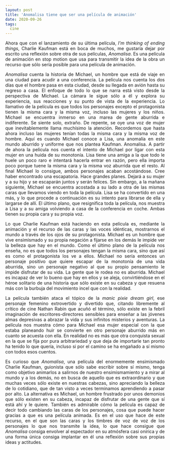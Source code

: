 ```yaml
---
layout: post
title: 'Anomalisa tiene que ser una película de animación'
date: 2020-09-26
tags:
  cine
---
```

<p style='text-align: justify;'>Ahora que con el lanzamiento de su última película, <i>I’m thinking of ending things</i>, Charlie Kaufman está en boca de muchos, me gustaría dejar por escrito una reflexión sobre otra de sus películas, <i>Anomalisa</i>. Es una película de animación en stop motion que usa para transmitir la idea de la obra un recurso que sólo sería posible para una película de animación.</p>

<p style='text-align: justify;'><i>Anomalisa</i> cuenta la historia de Michael, un hombre que está de viaje en una ciudad para acudir a una conferencia. La película nos cuenta los dos días que el hombre pasa en esta ciudad, desde su llegada en avión hasta su regreso a casa. El enfoque de todo lo que se narra está visto desde la perspectiva de Michael. La cámara le sigue sólo a él y explora su experiencia, sus reacciones y su punto de vista de la experiencia. Lo llamativo de la película es que todos los personajes excepto el protagonista tienen la misma cara y la misma voz, incluso las mujeres y los niños. Michael se encuentra inmerso en una marea de gente aburrida e indiferente. Se siente solo, extraño. De repente, se oye una voz de mujer que inevitablemente llama muchísimo la atención. Recordemos que hasta ahora incluso las mujeres tenían todas la misma cara y la misma voz de hombre. Aquí es cuando Michael conoce a Lisa, una anomalía en este mundo aburrido y uniforme que nos plantea Kaufman. Anomalisa. A partir de ahora la película nos cuenta el intento de Michael por ligar con esta mujer en una huida de su monotonía. Lisa tiene una amiga a la que todo le huele un poco raro e intentará hacerla entrar en razón, pero ella importa poco porque tuene la misma cara y la misma voz aburrida que el resto. Al final Michael lo consigue, ambos personajes acaban acostándose. Cree haber encontrado una escapatoria. Hace grandes planes. Dejará a su mujer y a su hijo y se escaparán juntos y serán felices. Sin embargo, a la mañana siguiente, Michael se encuentra acostada a su lado a otra de las mismas caras que llevamos viendo en toda la película. Lisa se ha convertido en una más, y lo que procede a continuación es su intento para librarse de ella y largarse de allí. El último plano, que resignifica toda la película, nos muestra a Lisa y a su amiga volviendo a casa de la conferencia en coche. Ambas tienen su propia cara y su propia voz.</p>

<p style='text-align: justify;'>Lo que Charlie Kaufman está haciendo en esta película es, mediante la animación y el recurso de las caras y las voces idénticas, mostrarnos el mundo a través de los ojos de su protagonista. Michael es un hombre que vive ensimismado y su propia negación a fijarse en los demás le impide ver la belleza que hay en el mundo. Como el último plano de la película nos enseña, no es que todos los personajes tengan la misma cara, sino que así es como el protagonista los ve a ellos. Michael no sería entonces un personaje positivo que quiere escapar de la monotonía de una vida aburrida, sino un personaje negativo al que su propio pensamiento le impide disfrutar de su vida. La gente que le rodea no es aburrida. Michael es incapaz de ver lo bueno que hay en ellos y se aleja, convirtiéndose en el héroe solitario de una historia que sólo existe en su cabeza y que resuena más con la burbuja del movimiento incel que con la realidad.</p>

<p style='text-align: justify;'>La película también ataca el tópico de la <i>manic pixie dream girl</i>, ese personaje femenino extrovertido y divertido que, citando libremente al crítico de cine Nathan Rabin que acuñó el término, sólo existe en la febril imaginación de escritores-directores sensibles para enseñar a las jóvenes almas depresivas a abrazar la vida y sus infinitos misterios y aventuras. La película nos muestra cómo para Michael esa mujer especial con la que estaba planeando huir se convierte en otro personaje aburrido más en cuanto se acuesta con ella. En realidad no es más que otra conquista sexual en la que se fija por pura arbitrariedad y que deja de importarle tan pronto ha tenido lo que quería, incluso si por el camino se ha engañado a sí mismo con todos esos cuentos.</p>

<p style='text-align: justify;'>Es curioso que <i>Anomalisa</i>, una película del enormemente ensimismado Charlie Kaufman, guionista que sólo sabe escribir sobre sí mismo, tenga como objetivo animarlos a salirnos de nuestro ensimismamiento y a mirar al mundo y a los demás, no en busca de aquello que es extraordinario y que muchas veces sólo existe en nuestras cabezas, sino apreciando la belleza de lo cotidiano, que de tan visto a veces terminamos aprendiendo a pasar por alto. La alternativa es Michael, un hombre frustrado por unos demonios que sólo existen en su cabeza, incapaz de disfrutar de una gente que sí está ahí y le quiere. También es admirable cómo la película es capaz de decir todo cambiando las caras de los personajes, cosa que puede hacer gracias a que es una película animada. Es en el uso que hace de este recurso, en el que son las caras y los timbres de voz de voz de los personajes lo que nos transmite la idea, lo que hace consigue que <i>Anomalisa</i> consiga envolver al espectador en su atmósfera casi onírica y de una forma única consiga implantar en él una reflexión sobre sus propias ideas y actitudes.</p>

